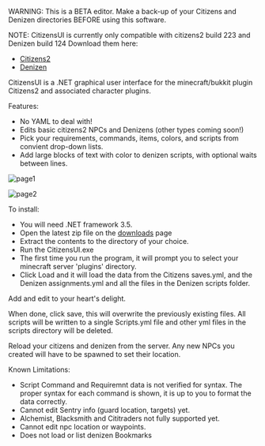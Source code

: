 WARNING: This is a BETA editor. Make a back-up of your Citizens and Denizen directories BEFORE using this software.

NOTE: CitizensUI is currently only compatible with citizens2 build 223 and Denizen build 124
Download them here:
- [Citizens2](http://ci.citizensnpcs.net/job/Citizens2/223/artifact/target/citizens-2.0-SNAPSHOT.jar)
- [Denizen](http://ci.citizensnpcs.net/job/Denizen/124/artifact/target/denizen-0.6.jar)



CitizensUI is a .NET graphical user interface for the minecraft/bukkit plugin Citizens2 and associated character plugins.

Features:
 - No YAML to deal with!
 - Edits basic citizens2 NPCs and Denizens (other types coming soon!)
 - Pick your requirements, commands, items, colors, and scripts from convient drop-down lists.
 - Add large blocks of text with color to denizen scripts, with optional waits between lines.


![page1](http://i.imgur.com/bKXT3.png)

![page2](http://i.imgur.com/S0GDl.png)


To install:

- You will need .NET framework 3.5.
- Open the latest zip file on the [downloads](https://github.com/jrbudda/CitizensUI/downloads) page
- Extract the contents to the directory of your choice.
- Run the CitizensUI.exe
- The first time you run the program, it will prompt you to select your minecraft server 'plugins' directory.
- Click Load and it will load the data from the Citizens saves.yml, and the Denizen assignments.yml and all the files in the Denizen scripts folder.

Add and edit to your heart's delight.

When done, click save, this will overwrite the previously existing files. All scripts will be written to a single Scripts.yml file and other yml files in the scripts directory will be deleted.

Reload your citizens and denizen from the server. Any new NPCs you created will have to be spawned to set their location.



Known Limitations:
- Script Command and Requiremnt data is not verified for syntax. The proper syntax for each command is shown, it is up to you to format the data correctly.
- Cannot edit Sentry info (guard location, targets) yet.
- Alchemist, Blacksmith and Cititraders not fully supported yet.
- Cannot edit npc location or waypoints.
- Does not load or list denizen Bookmarks